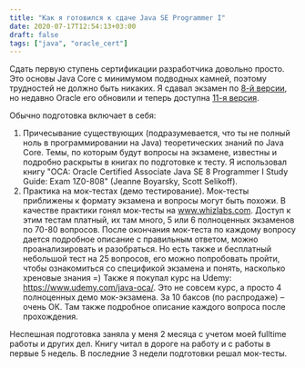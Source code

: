 ```yaml
---
title: "Как я готовился к сдаче Java SE Programmer I"
date: 2020-07-17T12:54:13+03:00
draft: false
tags: ["java", "oracle_cert"]
---
```


Сдать первую ступень сертификации разработчика довольно просто. Это основы Java Core с минимумом подводных камней, поэтому трудностей не должно быть никаких. Я сдавал экзамен по [8-й версии](https://education.oracle.com/java-se-8-programmer-i/pexam_1Z0-808), но недавно Oracle его обновили и теперь доступна [11-я версия](https://education.oracle.com/java-se-11-programmer-i/pexam_1Z0-815).

Обычно подготовка включает в себя:
1. Причесывание существующих (подразумевается, что ты не полный ноль в программировании на Java) теоретических знаний по Java Core. Темы, по которым будут вопросы на экзамене, известны и подробно раскрыты в книгах по подготовке к тесту. Я использовал книгу "OCA: Oracle Certified Associate Java SE 8 Programmer I Study Guide: Exam 1Z0-808" (Jeanne Boyarsky, Scott Selikoff).
2. Практика на мок-тестах (демо тестирование). Мок-тесты приближены к формату экзамена и вопросы могут быть похожи. В качестве практики гонял мок-тесты на www.whizlabs.com. Доступ к этим тестам платный, их там много, 5 или 6 полноценных экзаменов по 70-80 вопросов. После окончания мок-теста по каждому вопросу дается подробное описание с правильным ответом, можно проанализировать и разобраться. Но есть также и бесплатный небольшой тест на 25 вопросов, его можно попробовать пройти, чтобы ознакомиться со спецификой экзамена и понять, насколько хреновые знания =) Также я покупал курс на Udemy: https://www.udemy.com/java-oca/. Это не совсем курс, а просто 4 полноценных демо мок-экзамена. За 10 баксов (по распродаже) – очень ОК. Там также подробное описание каждого вопроса после прохождения.

Неспешная подготовка заняла у меня 2 месяца с учетом моей fulltime работы и других дел. Книгу читал в дороге на работу и с работы в первые 5 недель.  В последние 3 недели подготовки решал мок-тесты.
